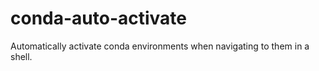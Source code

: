 # conda-auto-activate
Automatically activate conda environments when navigating to them in a shell.
